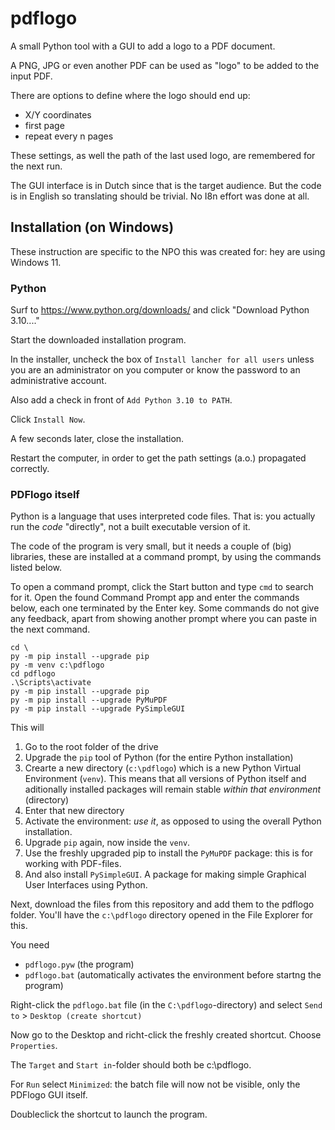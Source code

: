 # pdflogo
A small Python tool with a GUI to add a logo to a PDF document.

A PNG, JPG or even another PDF can be used as "logo" to be added to the input PDF.

There are options to define where the logo should end up:
 * X/Y coordinates
 * first page
 * repeat every n pages

These settings, as well the path of the last used logo, are remembered for the next run.


The GUI interface is in Dutch since that is the target audience. But the code is in English so translating should be trivial. No I8n effort was done at all.

## Installation (on Windows)
These instruction are specific to the NPO this was created for: hey are using Windows 11.
### Python
Surf to https://www.python.org/downloads/ and click "Download Python 3.10...."

Start the downloaded installation program.

In the installer, uncheck the box of `Install lancher for all users` unless you are an administrator on you computer or know the password to an administrative account.

Also add a check in front of `Add Python 3.10 to PATH`.

Click `Install Now`.

A few seconds later, close the installation.

Restart the computer, in order to get the path settings (a.o.) propagated correctly.

### PDFlogo itself
Python is a language that uses interpreted code files. That is: you actually run the *code* "directly", not a built executable version of it.

The code of the program is very small, but it needs a couple of (big) libraries, these are installed at a command prompt, by using the commands listed below.

To open a command prompt, click the Start button and type `cmd` to search for it. Open the found Command Prompt app and enter the commands below, each one terminated by the Enter key.
Some commands do not give any feedback, apart from showing another prompt where you can paste in the next command.

```
cd \
py -m pip install --upgrade pip
py -m venv c:\pdflogo
cd pdflogo 
.\Scripts\activate
py -m pip install --upgrade pip
py -m pip install --upgrade PyMuPDF
py -m pip install --upgrade PySimpleGUI
```
This will
1) Go to the root folder of the drive
2) Upgrade the `pip` tool of Python (for the entire Python installation)
3) Crearte a new directory (`c:\pdflogo`) which is a new Python Virtual Environment (`venv`). This means that all versions of Python itself and aditionally installed packages will remain stable *within that environment* (directory)
4) Enter that new directory
5) Activate the environment: *use it*, as opposed to using the overall Python installation.
6) Upgrade `pip` again, now inside the `venv`.
7) Use the freshly upgraded pip to install the `PyMuPDF` package: this is for working with PDF-files.
8) And also install `PySimpleGUI`. A package for making simple Graphical User Interfaces using Python.

Next, download the files from this repository and add them to the pdflogo folder. You'll have the `c:\pdflogo` directory opened in the File Explorer for this.

You need
 - `pdflogo.pyw` (the program)
 - `pdflogo.bat` (automatically activates the environment before startng the program)
 
 Right-click the `pdflogo.bat` file (in the `C:\pdflogo`-directory) and select `Send to` > `Desktop (create shortcut)`
 
 Now  go to the Desktop and richt-click the freshly created shortcut. Choose `Properties`.
 
 The `Target` and `Start in`-folder should both be c:\pdflogo.
 
 For `Run` select `Minimized`: the batch file will now not be visible, only the PDFlogo GUI itself.
 
 Doubleclick the shortcut to launch the program.
 
 
